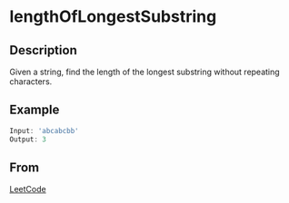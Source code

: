 # lengthOfLongestSubstring

## Description

Given a string, find the length of the longest substring without repeating characters.

## Example

```javascript
Input: 'abcabcbb'
Output: 3
```

## From

[LeetCode](https://leetcode.com/articles/longest-substring-without-repeating-characters/)
